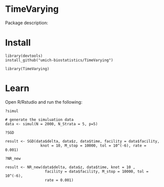 # TimeVarying

Package description:

# Install

```
library(devtools)
install_github("umich-biostatistics/TimeVarying")

library(TimeVarying)
```

# Learn

Open R/Rstudio and run the following:

```
?simul

# generate the simuluation data
data <- simul(N = 2000, N_Strata = 5, p=5)

?SGD

result <- SGD(data$delta, data$z, data$time, facility = data$facility,
                knot = 10, M_stop = 10000, tol = 10^(-6), rate = 0.001)

?NR_new

result <- NR_new(data$delta, data$z, data$time, knot = 10 ,
                  facility = data$facility, M_stop = 10000, tol = 10^(-6),
                  rate = 0.001)
```
